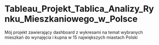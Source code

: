 # Tableau_Projekt_Tablica_Analizy_Rynku_Mieszkaniowego_w_Polsce
Mój projekt zawierający dashboard z wykresami na temat wybranych mieszkań do wynajęcia i kupna w 15 największych miastach Polski

